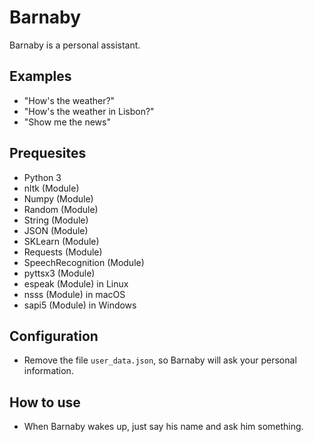 # Barnaby
Barnaby is a personal assistant.

## Examples
* "How's the weather?"
* "How's the weather in Lisbon?"
* "Show me the news"

## Prequesites
* Python 3
* nltk (Module)
* Numpy (Module)
* Random (Module)
* String (Module)
* JSON (Module)
* SKLearn (Module)
* Requests (Module)
* SpeechRecognition (Module)
* pyttsx3 (Module)
* espeak (Module) in Linux
* nsss (Module) in macOS
* sapi5 (Module) in Windows

## Configuration
* Remove the file ```user_data.json```, so Barnaby will ask your personal information.

## How to use
* When Barnaby wakes up, just say his name and ask him something.

